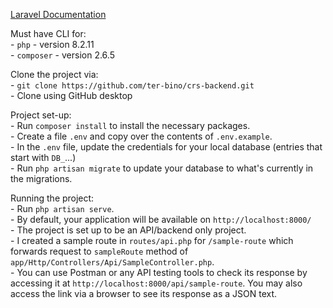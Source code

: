 [Laravel Documentation](https://laravel.com/docs)

Must have CLI for:\
    - `php` - version 8.2.11\
    - `composer` - version 2.6.5


Clone the project via:\
    - `git clone https://github.com/ter-bino/crs-backend.git`\
    - Clone using GitHub desktop


Project set-up:\
    - Run `composer install` to install the necessary packages.\
    - Create a file `.env` and copy over the contents of `.env.example`.\
    - In the `.env` file, update the credentials for your local database (entries that start with `DB_`...)\
    - Run `php artisan migrate` to update your database to what's currently in the migrations.


Running the project:\
    - Run `php artisan serve`.\
    - By default, your application will be available on `http://localhost:8000/`\
    - The project is set up to be an API/backend only project.\
    - I created a sample route in `routes/api.php` for `/sample-route` which forwards request to `sampleRoute` method of `app/Http/Controllers/Api/SampleController.php`.\
    - You can use Postman or any API testing tools to check its response by accessing it at `http://localhost:8000/api/sample-route`. You may also access the link via a browser to see its response as a JSON text.
    
